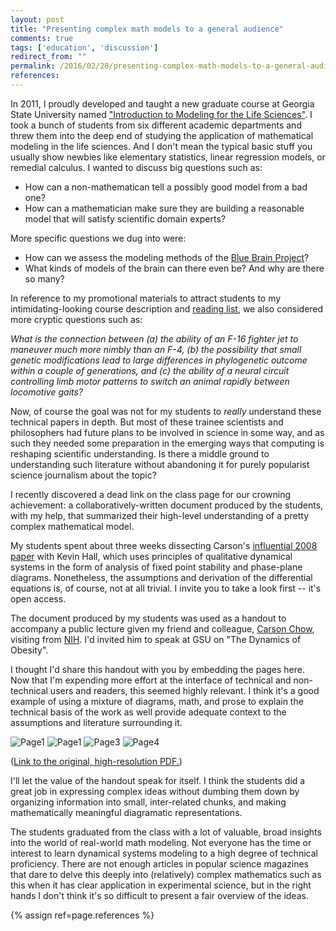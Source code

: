 ```yaml
---
layout: post
title: "Presenting complex math models to a general audience"
comments: true
tags: ['education', 'discussion']
redirect_from: ""
permalink: /2016/02/28/presenting-complex-math-models-to-a-general-audience
references:
---
```


In 2011, I proudly developed and taught a new graduate course at Georgia State University named ["Introduction to Modeling for the Life Sciences"](http://www.ni.gsu.edu/~rclewley/Teaching/IntroToModeling/NEUR8390.html). I took a bunch of students from six different academic departments and threw them into the deep end of studying the application of mathematical modeling in the life sciences. And I don't mean the typical basic stuff you usually show newbies like elementary statistics, linear regression models, or remedial calculus. I wanted to discuss big questions such as:

* How can a non-mathematican tell a possibly good model from a bad one?
* How can a mathematician make sure they are building a reasonable
  model that will satisfy scientific domain experts?

More specific questions we dug into were:

* How can we assess the modeling methods of the [Blue Brain Project](http://bluebrain.epfl.ch/)?
* What kinds of models of the brain can there even be? And why are there so many?

In reference to my promotional materials to attract students to my intimidating-looking course description and [reading list](http://www2.gsu.edu/~matrhc/NEUR8790-papers.html), we also considered more cryptic questions such as:

*What is the connection between (a) the
ability of an F-16 fighter jet to maneuver much more nimbly than an
F-4, (b) the possibility that small genetic modifications lead to
large differences in phylogenetic outcome within a couple of
generations, and (c) the ability of a neural circuit controlling limb
motor patterns to switch an animal rapidly between locomotive gaits?*

Now, of course the goal was not for my students to *really* understand
these technical papers in depth. But most of these trainee scientists
and philosophers had future plans to be involved in science in some
way, and as such they needed some preparation in the emerging ways that
computing is reshaping scientific understanding. Is there a middle
ground to understanding such literature without abandoning it for
purely popularist science journalism about the topic?

I recently discovered a dead link on the class page for our crowning
achievement: a collaboratively-written document produced by the
students, with my help, that summarized their high-level understanding
of a pretty complex mathematical model. 

My students spent about three weeks dissecting Carson's [influential 2008 paper](http://www.ncbi.nlm.nih.gov/pmc/articles/PMC2266991/) with Kevin Hall, which uses principles of qualitative dynamical systems in the form of analysis of fixed point stability and phase-plane diagrams. Nonetheless, the assumptions and derivation of the differential equations is, of course, not at all trivial. I invite you to take a look first -- it's open access.

The document produced by my students was used as a handout to accompany a public lecture given my friend and colleague, [Carson Chow](http://sciencehouse.wordpress.com), visiting from [NIH](http://irp.nih.gov/pi/carson-chow). I'd invited him to speak at GSU on "The Dynamics of Obesity".

I thought I'd share this handout with you by embedding the pages here.
Now that I'm expending more effort at the interface of technical and
non-technical users and readers, this seemed highly relevant. I think
it's a good example of using a mixture of diagrams, math, and prose
to explain the technical basis of the work as well provide adequate
context to the assumptions and literature surrounding it.

![Page1](http://github.com/robclewley/robclewley.github.io/blob/master/assets/obesity/ChowHandout1.jpg?raw=true)
![Page1](http://github.com/robclewley/robclewley.github.io/blob/master/assets/obesity/ChowHandout2.jpg?raw=true)
![Page3](http://github.com/robclewley/robclewley.github.io/blob/master/assets/obesity/ChowHandout3.jpg?raw=true)
![Page4](http://github.com/robclewley/robclewley.github.io/blob/master/assets/obesity/ChowHandout4.jpg?raw=true)

([Link to the original, high-resolution PDF.](http://github.com/robclewley/robclewley.github.io/blob/master/assets/obesity/ChowHandout.pdf?raw=true))

I'll let the value of the handout speak for itself. I think the students did a
great job in expressing complex ideas without dumbing them down by
organizing information into small, inter-related chunks, and making
mathematically meaningful diagramatic representations.

The students graduated from the class with a lot of valuable,
broad insights into the world of real-world math modeling. Not
everyone has the time or interest to learn dynamical systems modeling
to a high degree of technical proficiency. There are not enough
articles in popular science magazines that dare to delve this deeply
into (relatively) complex mathematics such as this when it has clear
application in experimental science, but in the right hands I don't think it's so
difficult to present a fair overview of the ideas.


{% assign ref=page.references %}

